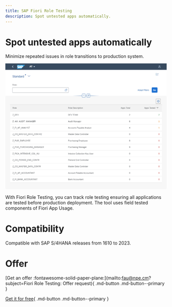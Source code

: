 ```yaml
---
title: SAP Fiori Role Testing
description: Spot untested apps automatically.
---
```

# Spot untested apps automatically

Minimize repeated issues in role transitions to production system.

[![](res/frt.png)](res/frt.png)

With Fiori Role Testing, you can track role testing ensuring all applications are tested before production deployment. The tool uses field tested components of Fiori App Usage.

# Compatibility

Compatible with SAP S/4HANA releases from 1610 to 2023.

# Offer

[Get an offer :fontawesome-solid-paper-plane:](mailto:fau@npe.cm?subject=Fiori Role Testing: Offer request){ .md-button .md-button--primary }

[Get it for free](get-for-free.md){ .md-button .md-button--primary }
